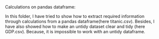 Calculations on pandas dataframe:

In this folder, I have tried to show how to extract required information through calculations from a pandas dataframe(here titanic.csv). Besides, I have also showed how to make an untidy dataset clear and tidy (here GDP.csv). Because, it is impossible to work with an untidy dataframe.  
